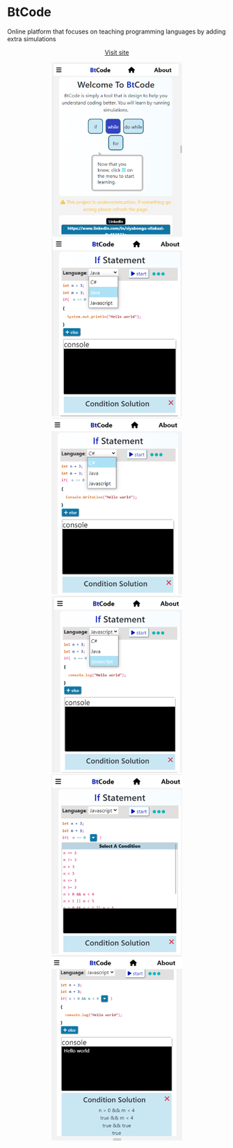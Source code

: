 # BtCode
Online platform that focuses on teaching programming languages by adding extra simulations
<p align="center">
  <a href="https://siyabongahenry.github.io/BtCode/">Visit site</a>
</p>
<p align="center">
  <img width="300px" src="https://github.com/Siyabongahenry/Project-Images/blob/main/BtCode/img.png"/>
  <img width="300px" src="https://github.com/Siyabongahenry/Project-Images/blob/main/BtCode/img1.png"/>
  <img width="300px" src="https://github.com/Siyabongahenry/Project-Images/blob/main/BtCode/img2.png"/>
  <img width="300px" src="https://github.com/Siyabongahenry/Project-Images/blob/main/BtCode/img3.png"/>
  <img width="300px" src="https://github.com/Siyabongahenry/Project-Images/blob/main/BtCode/img4.png"/>
  <img width="300px" src="https://github.com/Siyabongahenry/Project-Images/blob/main/BtCode/img5.png"/>
</p>
